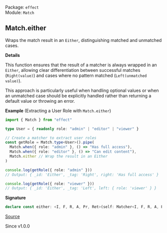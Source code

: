 Package: `effect`<br />
Module: `Match`<br />

## Match.either

Wraps the match result in an `Either`, distinguishing matched and unmatched
cases.

**Details**

This function ensures that the result of a matcher is always wrapped in an
`Either`, allowing clear differentiation between successful matches
(`Right(value)`) and cases where no pattern matched (`Left(unmatched
value)`).

This approach is particularly useful when handling optional values or when an
unmatched case should be explicitly handled rather than returning a default
value or throwing an error.

**Example** (Extracting a User Role with `Match.either`)

```ts
import { Match } from "effect"

type User = { readonly role: "admin" | "editor" | "viewer" }

// Create a matcher to extract user roles
const getRole = Match.type<User>().pipe(
  Match.when({ role: "admin" }, () => "Has full access"),
  Match.when({ role: "editor" }, () => "Can edit content"),
  Match.either // Wrap the result in an Either
)

console.log(getRole({ role: "admin" }))
// Output: { _id: 'Either', _tag: 'Right', right: 'Has full access' }

console.log(getRole({ role: "viewer" }))
// Output: { _id: 'Either', _tag: 'Left', left: { role: 'viewer' } }
```

**Signature**

```ts
declare const either: <I, F, R, A, Pr, Ret>(self: Matcher<I, F, R, A, Pr, Ret>) => [Pr] extends [never] ? (input: I) => Either.Either<Unify<A>, R> : Either.Either<Unify<A>, R>
```

[Source](https://github.com/Effect-TS/effect/tree/main/packages/effect/src/Match.ts#L1157)

Since v1.0.0